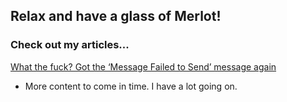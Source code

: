 ## Relax and have a glass of Merlot!

### Check out my articles...

[What the fuck? Got the ‘Message Failed to Send’ message again](https://burdcode.github.io/lahey-pedia/all-about-messages.html)

- More content to come in time. I have a lot going on.
